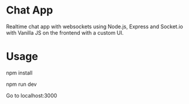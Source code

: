 # Chat App
Realtime chat app with websockets using Node.js, Express and Socket.io with Vanilla JS on the frontend with a custom UI. 

# Usage
npm install

npm run dev

Go to localhost:3000


